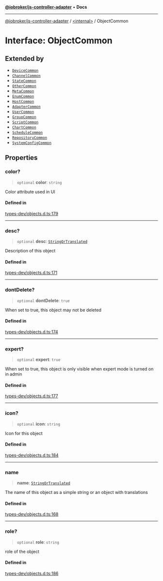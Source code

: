 [**@iobroker/js-controller-adapter**](../../README.md) • **Docs**

***

[@iobroker/js-controller-adapter](../../globals.md) / [\<internal\>](../README.md) / ObjectCommon

# Interface: ObjectCommon

## Extended by

- [`DeviceCommon`](DeviceCommon.md)
- [`ChannelCommon`](ChannelCommon.md)
- [`StateCommon`](StateCommon.md)
- [`OtherCommon`](OtherCommon.md)
- [`MetaCommon`](MetaCommon.md)
- [`EnumCommon`](EnumCommon.md)
- [`HostCommon`](HostCommon.md)
- [`AdapterCommon`](AdapterCommon.md)
- [`UserCommon`](UserCommon.md)
- [`GroupCommon`](GroupCommon.md)
- [`ScriptCommon`](ScriptCommon.md)
- [`ChartCommon`](ChartCommon.md)
- [`ScheduleCommon`](ScheduleCommon.md)
- [`RepositoryCommon`](RepositoryCommon.md)
- [`SystemConfigCommon`](SystemConfigCommon.md)

## Properties

### color?

> `optional` **color**: `string`

Color attribute used in UI

#### Defined in

[types-dev/objects.d.ts:179](https://github.com/ioBroker/ioBroker.js-controller/blob/db3148f4f009815e1f45f53311ac77bd26045ce1/packages/types-dev/objects.d.ts#L179)

***

### desc?

> `optional` **desc**: [`StringOrTranslated`](../type-aliases/StringOrTranslated.md)

Description of this object

#### Defined in

[types-dev/objects.d.ts:171](https://github.com/ioBroker/ioBroker.js-controller/blob/db3148f4f009815e1f45f53311ac77bd26045ce1/packages/types-dev/objects.d.ts#L171)

***

### dontDelete?

> `optional` **dontDelete**: `true`

When set to true, this object may not be deleted

#### Defined in

[types-dev/objects.d.ts:174](https://github.com/ioBroker/ioBroker.js-controller/blob/db3148f4f009815e1f45f53311ac77bd26045ce1/packages/types-dev/objects.d.ts#L174)

***

### expert?

> `optional` **expert**: `true`

When set to true, this object is only visible when expert mode is turned on in admin

#### Defined in

[types-dev/objects.d.ts:177](https://github.com/ioBroker/ioBroker.js-controller/blob/db3148f4f009815e1f45f53311ac77bd26045ce1/packages/types-dev/objects.d.ts#L177)

***

### icon?

> `optional` **icon**: `string`

Icon for this object

#### Defined in

[types-dev/objects.d.ts:184](https://github.com/ioBroker/ioBroker.js-controller/blob/db3148f4f009815e1f45f53311ac77bd26045ce1/packages/types-dev/objects.d.ts#L184)

***

### name

> **name**: [`StringOrTranslated`](../type-aliases/StringOrTranslated.md)

The name of this object as a simple string or an object with translations

#### Defined in

[types-dev/objects.d.ts:168](https://github.com/ioBroker/ioBroker.js-controller/blob/db3148f4f009815e1f45f53311ac77bd26045ce1/packages/types-dev/objects.d.ts#L168)

***

### role?

> `optional` **role**: `string`

role of the object

#### Defined in

[types-dev/objects.d.ts:186](https://github.com/ioBroker/ioBroker.js-controller/blob/db3148f4f009815e1f45f53311ac77bd26045ce1/packages/types-dev/objects.d.ts#L186)
